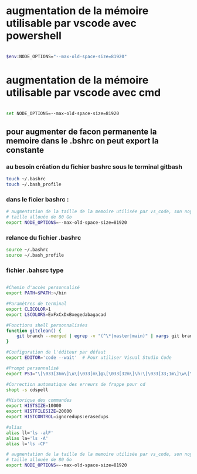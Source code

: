 # augmentation de la mémoire utilisable par vscode avec powershell
```bash

$env:NODE_OPTIONS="--max-old-space-size=81920"

```

# augmentation de la mémoire utilisable par vscode avec cmd
```bash

set NODE_OPTIONS=--max-old-space-size=81920


```
## pour augmenter de facon permanente la memoire dans le .bshrc on peut  export la constante
### au besoin création du fichier bashrc sous le terminal gitbash
```bash
touch ~/.bashrc
touch ~/.bash_profile

```
### dans le ficier bashrc :
```bash
# augmentation de la taille de la memoire utilisée par vs_code, son noyau étant du node_js
# taille allouée de 80 Go
export NODE_OPTIONS=--max-old-space-size=81920

```
### relance du fichier .bashrc
```bash
source ~/.bashrc
source ~/.bash_profile

```

### fichier .bahsrc type

```bash

#Chemin d'accès personnalisé
export PATH=$PATH:~/bin

#Paramètres de terminal
export CLICOLOR=1
export LSCOLORS=ExFxCxDxBxegedabagacad

#Fonctions shell personnalisées
function gitclean() {
    git branch --merged | egrep -v "(^\*|master|main)" | xargs git branch -d
}

#Configuration de l'éditeur par défaut
export EDITOR='code --wait'  # Pour utiliser Visual Studio Code

#Prompt personnalisé
export PS1="\[\033[36m\]\u\[\033[m\]@\[\033[32m\]\h:\[\033[33;1m\]\w\[\033[m\]\$ "

#Correction automatique des erreurs de frappe pour cd
shopt -s cdspell

#Historique des commandes
export HISTSIZE=10000
export HISTFILESIZE=20000
export HISTCONTROL=ignoredups:erasedups

#alias
alias ll='ls -alF'
alias la='ls -A'
alias l='ls -CF'

# augmentation de la taille de la memoire utilisée par vs_code, son noyau étant du node_js
# taille allouée de 80 Go
export NODE_OPTIONS=--max-old-space-size=81920

```

